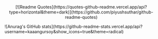 <p align="center">[![Readme Quotes](https://quotes-github-readme.vercel.app/api?type=horizontal&theme=dark)](https://github.com/piyushsuthar/github-readme-quotes)</p>
![Anurag's GitHub stats](https://github-readme-stats.vercel.app/api?username=kaaangursoy&show_icons=true&theme=radical)
